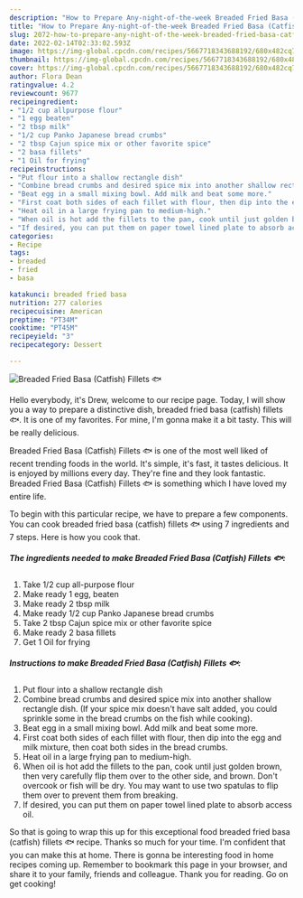 ```yaml
---
description: "How to Prepare Any-night-of-the-week Breaded Fried Basa (Catfish) Fillets 🐟"
title: "How to Prepare Any-night-of-the-week Breaded Fried Basa (Catfish) Fillets 🐟"
slug: 2072-how-to-prepare-any-night-of-the-week-breaded-fried-basa-catfish-fillets
date: 2022-02-14T02:33:02.593Z
image: https://img-global.cpcdn.com/recipes/5667718343688192/680x482cq70/breaded-fried-basa-catfish-fillets-recipe-main-photo.jpg
thumbnail: https://img-global.cpcdn.com/recipes/5667718343688192/680x482cq70/breaded-fried-basa-catfish-fillets-recipe-main-photo.jpg
cover: https://img-global.cpcdn.com/recipes/5667718343688192/680x482cq70/breaded-fried-basa-catfish-fillets-recipe-main-photo.jpg
author: Flora Dean
ratingvalue: 4.2
reviewcount: 9677
recipeingredient:
- "1/2 cup allpurpose flour"
- "1 egg beaten"
- "2 tbsp milk"
- "1/2 cup Panko Japanese bread crumbs"
- "2 tbsp Cajun spice mix or other favorite spice"
- "2 basa fillets"
- "1 Oil for frying"
recipeinstructions:
- "Put flour into a shallow rectangle dish"
- "Combine bread crumbs and desired spice mix into another shallow rectangle dish. (If your spice mix doesn&#39;t have salt added, you could sprinkle some in the bread crumbs on the fish while cooking)."
- "Beat egg in a small mixing bowl. Add milk and beat some more."
- "First coat both sides of each fillet with flour, then dip into the egg and milk mixture, then coat both sides in the bread crumbs."
- "Heat oil in a large frying pan to medium-high."
- "When oil is hot add the fillets to the pan, cook until just golden brown, then very carefully flip them over to the other side, and brown. Don&#39;t overcook or fish will be dry. You may want to use two spatulas to flip them over to prevent them from breaking."
- "If desired, you can put them on paper towel lined plate to absorb access oil."
categories:
- Recipe
tags:
- breaded
- fried
- basa

katakunci: breaded fried basa 
nutrition: 277 calories
recipecuisine: American
preptime: "PT34M"
cooktime: "PT45M"
recipeyield: "3"
recipecategory: Dessert

---
```



![Breaded Fried Basa (Catfish) Fillets 🐟](https://img-global.cpcdn.com/recipes/5667718343688192/680x482cq70/breaded-fried-basa-catfish-fillets-recipe-main-photo.jpg)

Hello everybody, it's Drew, welcome to our recipe page. Today, I will show you a way to prepare a distinctive dish, breaded fried basa (catfish) fillets 🐟. It is one of my favorites. For mine, I'm gonna make it a bit tasty. This will be really delicious.



Breaded Fried Basa (Catfish) Fillets 🐟 is one of the most well liked of recent trending foods in the world. It's simple, it's fast, it tastes delicious. It is enjoyed by millions every day. They're fine and they look fantastic. Breaded Fried Basa (Catfish) Fillets 🐟 is something which I have loved my entire life.


To begin with this particular recipe, we have to prepare a few components. You can cook breaded fried basa (catfish) fillets 🐟 using 7 ingredients and 7 steps. Here is how you cook that.

<!--inarticleads1-->

##### The ingredients needed to make Breaded Fried Basa (Catfish) Fillets 🐟:

1. Take 1/2 cup all-purpose flour
1. Make ready 1 egg, beaten
1. Make ready 2 tbsp milk
1. Make ready 1/2 cup Panko Japanese bread crumbs
1. Take 2 tbsp Cajun spice mix or other favorite spice
1. Make ready 2 basa fillets
1. Get 1 Oil for frying




<!--inarticleads2-->

##### Instructions to make Breaded Fried Basa (Catfish) Fillets 🐟:

1. Put flour into a shallow rectangle dish
1. Combine bread crumbs and desired spice mix into another shallow rectangle dish. (If your spice mix doesn&#39;t have salt added, you could sprinkle some in the bread crumbs on the fish while cooking).
1. Beat egg in a small mixing bowl. Add milk and beat some more.
1. First coat both sides of each fillet with flour, then dip into the egg and milk mixture, then coat both sides in the bread crumbs.
1. Heat oil in a large frying pan to medium-high.
1. When oil is hot add the fillets to the pan, cook until just golden brown, then very carefully flip them over to the other side, and brown. Don&#39;t overcook or fish will be dry. You may want to use two spatulas to flip them over to prevent them from breaking.
1. If desired, you can put them on paper towel lined plate to absorb access oil.




So that is going to wrap this up for this exceptional food breaded fried basa (catfish) fillets 🐟 recipe. Thanks so much for your time. I'm confident that you can make this at home. There is gonna be interesting food in home recipes coming up. Remember to bookmark this page in your browser, and share it to your family, friends and colleague. Thank you for reading. Go on get cooking!
